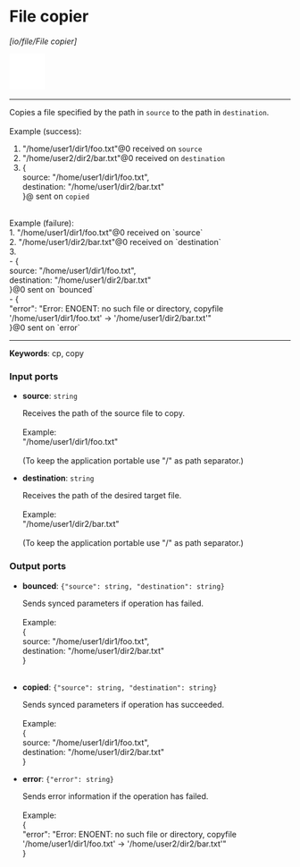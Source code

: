 # File copier

_[io/file/File copier]_

![icon](</assets/icons/b63b05e2-5e2f-45a1-a3e3-10a749d05b96.png>)

---

Copies a file specified by the path in `source` to the path in `destination`.<br>
<br>
Example (success): <br>
1. "/home/user1/dir1/foo.txt"@0 received on `source`<br>
2. "/home/user2/dir2/bar.txt"@0 received on `destination`<br>
3. { <br>
source: "/home/user1/dir1/foo.txt", <br>
destination: "/home/user1/dir2/bar.txt"<br>
}@ sent on `copied`<br>
<br>
Example (failure): <br>
1. "/home/user1/dir1/foo.txt"@0 received on `source`<br>
2. "/home/user1/dir2/bar.txt"@0 received on `destination`<br>
3. <br>
- { <br>
source: "/home/user1/dir1/foo.txt", <br>
destination: "/home/user1/dir2/bar.txt"<br>
}@0 sent on `bounced`<br>
- {<br>
  "error": "Error: ENOENT: no such file or directory, copyfile '/home/user1/dir1/foo.txt' -> '/home/user1/dir2/bar.txt'"<br>
}@0 sent on `error`<br>

---

__Keywords__: cp, copy

### Input ports

* __source__: ` string `

    Receives the path of the source file to copy.<br>
    <br>
    Example:<br>
    "/home/user1/dir1/foo.txt"<br>
    <br>
    (To keep the application portable use "/" as path separator.)<br>


* __destination__: ` string `

    Receives the path of the desired target file.<br>
    <br>
    Example:<br>
    "/home/user1/dir2/bar.txt"<br>
    <br>
    (To keep the application portable use "/" as path separator.)<br>

### Output ports

* __bounced__: ` {"source": string, "destination": string} `

    Sends synced parameters if operation has failed.<br>
    <br>
    Example:<br>
    { <br>
      source: "/home/user1/dir1/foo.txt", <br>
      destination: "/home/user1/dir2/bar.txt"<br>
    }<br>
    <br>


* __copied__: ` {"source": string, "destination": string} `

    Sends synced parameters if operation has succeeded.<br>
    <br>
    Example:<br>
    { <br>
      source: "/home/user1/dir1/foo.txt", <br>
      destination: "/home/user1/dir2/bar.txt"<br>
    }<br>


* __error__: ` {"error": string} `

    Sends error information if the operation has failed.<br>
    <br>
    Example: <br>
    {<br>
      "error": "Error: ENOENT: no such file or directory, copyfile '/home/user1/dir1/foo.txt' -> '/home/user2/dir2/bar.txt'"<br>
    }<br>

